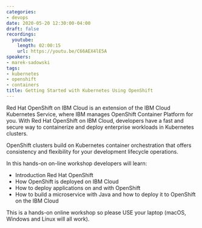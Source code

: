 ```yaml
---
categories:
- devops
date: 2020-05-20 12:30:00-04:00
draft: false
recordings:
  youtube:
    length: 02:00:15
    url: https://youtu.be/C66AEX4lE5A
speakers:
- marek-sadowski
tags:
- kubernetes
- openshift
- containers
title: Getting Started with Kubernetes Using OpenShift
---
```



Red Hat OpenShift on IBM Cloud is an extension of the IBM Cloud Kubernetes Service, where IBM manages OpenShift Container Platform for you. With Red Hat OpenShift on IBM Cloud, developers have a fast and secure way to containerize and deploy enterprise workloads in Kubernetes clusters.

OpenShift clusters build on Kubernetes container orchestration that offers consistency and flexibility for your development lifecycle operations.

In this hands-on on-line workshop developers will learn:

* Introduction Red Hat OpenShift
* How OpenShift is deployed on IBM Cloud
* How to deploy applications on and with OpenShift
* How to build a microservice with Java and how to deploy it to OpenShift on the IBM Cloud

This is a hands-on online workshop so please USE your laptop (macOS, Windows and Linux will all work).
